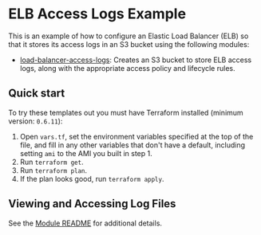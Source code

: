 # ELB Access Logs Example

This is an example of how to configure an Elastic Load Balancer (ELB) so that it stores its access logs in an S3
bucket using the following modules:

* [load-balancer-access-logs](/modules/logs/load-balancer-access-logs): Creates an S3 bucket to store ELB access logs, along with the
  appropriate access policy and lifecycle rules.

## Quick start

To try these templates out you must have Terraform installed (minimum version: `0.6.11`):

1. Open `vars.tf`, set the environment variables specified at the top of the file, and fill in any other variables that
   don't have a default, including setting `ami` to the AMI you built in step 1.
1. Run `terraform get`.
1. Run `terraform plan`.
1. If the plan looks good, run `terraform apply`.

## Viewing and Accessing Log Files

See the [Module README](../../../modules/logs/load-balancer-access-logs/README.md) for additional details.